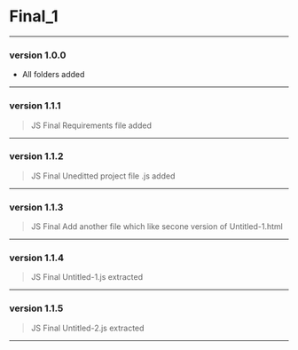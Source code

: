 # Final_1

------------------------------
### version 1.0.0

* All folders added

------------------------------
### version 1.1.1

> JS Final
	Requirements file added

------------------------------
### version 1.1.2

> JS Final
	Uneditted project file .js added

------------------------------
### version 1.1.3


> JS Final
	Add another file which like secone version of Untitled-1.html

------------------------------
### version 1.1.4

> JS Final
	Untitled-1.js extracted

------------------------------
### version 1.1.5

> JS Final
	Untitled-2.js extracted

------------------------------
